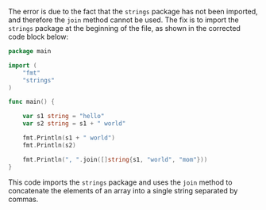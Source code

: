 
The error is due to the fact that the `strings` package has not been imported, and therefore the `join` method cannot be used. The fix is to import the `strings` package at the beginning of the file, as shown in the corrected code block below:
```go
package main

import (
	"fmt"
	"strings"
)

func main() {

	var s1 string = "hello"
	var s2 string = s1 + " world"

	fmt.Println(s1 + " world")
	fmt.Println(s2)

	fmt.Println(", ".join([]string{s1, "world", "mom"}))
}
```
This code imports the `strings` package and uses the `join` method to concatenate the elements of an array into a single string separated by commas.
